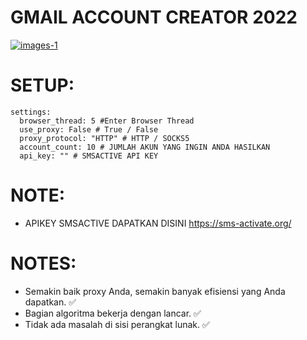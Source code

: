 # GMAIL ACCOUNT CREATOR 2022

<a href="https://github.com/tahaluindo/"><img src="https://i.ibb.co/s35Lr63/images-1.png" alt="images-1" border="0"></a>

# SETUP:

````YML
settings:
  browser_thread: 5 #Enter Browser Thread
  use_proxy: False # True / False
  proxy_protocol: "HTTP" # HTTP / SOCKS5
  account_count: 10 # JUMLAH AKUN YANG INGIN ANDA HASILKAN
  api_key: "" # SMSACTIVE API KEY
````

# NOTE:

- APIKEY SMSACTIVE DAPATKAN DISINI https://sms-activate.org/

# NOTES:

- Semakin baik proxy Anda, semakin banyak efisiensi yang Anda dapatkan. ✅ 
- Bagian algoritma bekerja dengan lancar. ✅
- Tidak ada masalah di sisi perangkat lunak. ✅ 
